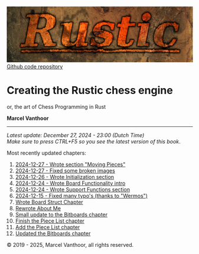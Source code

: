 ![Rustic Logo](../img/rustic-logo-web.jpg)
[Github code repository](https://github.com/mvanthoor/rustic)

# Creating the Rustic chess engine

or, the art of Chess Programming in Rust

__**Marcel Vanthoor**__<br /><hr />

_Latest update:  December 27, 2024 - 23:00 (Dutch Time)_<br />
_Make sure to press CTRL+F5 so you see the latest version of this book_.</br>

Most recently updated chapters:<br />
1. [2024-12-27 - Wrote section "Moving Pieces"](../board_functionality/moving_pieces.md)
1. [2024-12-27 - Fixed some broken images](../front_matter/title.md)
1. [2024-12-26 - Wrote Initialization section](../board_representation/init.md)
1. [2024-12-24 - Wrote Board Functionality intro](../board_functionality/introduction.md)
1. [2024-12-24 - Wrote Support Functions section](../board_functionality/support_functions.md)
1. [2024-12-15 - Fixed many typo's (thanks to "Wermos")](../front_matter/title.md)
1. [Wrote Board Struct Chapter](../board_representation/board_struct.md)
1. [Rewrote About Me](../back_matter/me.md)
1. [Small update to the Bitboards chapter](../board_representation/bitboards.md)
1. [Finish the Piece List chapter](../board_representation/piece_list.md)
1. [Add the Piece List chapter](../board_representation/piece_list.md)
1. [Updated the Bitboards chapter](../board_representation/bitboards.md)

© 2019 - 2025, Marcel Vanthoor, all rights reserved.